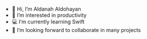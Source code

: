 - 👋 Hi, I’m Aldanah Aldohayan
- 👀 I’m interested in productivity 
- 💻  I’m currently learning Swift
- 💞️ I’m looking forward to collaborate in many projects 
<!---
- 📫 How to reach me -> Aldanah.Saud.ruh.s@tuwaiq.edu.sa

Aldanahsaud/Aldanahsaud is a ✨ special ✨ repository because its `README.md` (this file) appears on your GitHub profile.
You can click the Preview link to take a look at your changes.
--->
